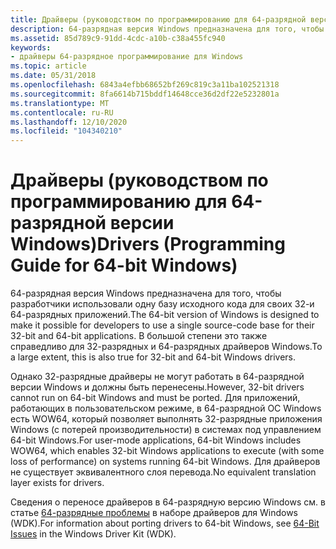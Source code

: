 ```yaml
---
title: Драйверы (руководством по программированию для 64-разрядной версии Windows)
description: 64-разрядная версия Windows предназначена для того, чтобы разработчики использовали одну базу исходного кода для своих 32-и 64-разрядных приложений. В большой степени это также справедливо для 32-разрядных и 64-разрядных драйверов Windows.
ms.assetid: 85d789c9-91dd-4cdc-a10b-c38a455fc940
keywords:
- драйверы 64-разрядное программирование для Windows
ms.topic: article
ms.date: 05/31/2018
ms.openlocfilehash: 6843a4efbb68652bf269c819c3a11ba102521318
ms.sourcegitcommit: 8fa6614b715bddf14648cce36d2df22e5232801a
ms.translationtype: MT
ms.contentlocale: ru-RU
ms.lasthandoff: 12/10/2020
ms.locfileid: "104340210"
---
```

# <a name="drivers-programming-guide-for-64-bit-windows"></a><span data-ttu-id="966ca-105">Драйверы (руководством по программированию для 64-разрядной версии Windows)</span><span class="sxs-lookup"><span data-stu-id="966ca-105">Drivers (Programming Guide for 64-bit Windows)</span></span>

<span data-ttu-id="966ca-106">64-разрядная версия Windows предназначена для того, чтобы разработчики использовали одну базу исходного кода для своих 32-и 64-разрядных приложений.</span><span class="sxs-lookup"><span data-stu-id="966ca-106">The 64-bit version of Windows is designed to make it possible for developers to use a single source-code base for their 32-bit and 64-bit applications.</span></span> <span data-ttu-id="966ca-107">В большой степени это также справедливо для 32-разрядных и 64-разрядных драйверов Windows.</span><span class="sxs-lookup"><span data-stu-id="966ca-107">To a large extent, this is also true for 32-bit and 64-bit Windows drivers.</span></span>

<span data-ttu-id="966ca-108">Однако 32-разрядные драйверы не могут работать в 64-разрядной версии Windows и должны быть перенесены.</span><span class="sxs-lookup"><span data-stu-id="966ca-108">However, 32-bit drivers cannot run on 64-bit Windows and must be ported.</span></span> <span data-ttu-id="966ca-109">Для приложений, работающих в пользовательском режиме, в 64-разрядной ОС Windows есть WOW64, который позволяет выполнять 32-разрядные приложения Windows (с потерей производительности) в системах под управлением 64-bit Windows.</span><span class="sxs-lookup"><span data-stu-id="966ca-109">For user-mode applications, 64-bit Windows includes WOW64, which enables 32-bit Windows applications to execute (with some loss of performance) on systems running 64-bit Windows.</span></span> <span data-ttu-id="966ca-110">Для драйверов не существует эквивалентного слоя перевода.</span><span class="sxs-lookup"><span data-stu-id="966ca-110">No equivalent translation layer exists for drivers.</span></span>

<span data-ttu-id="966ca-111">Сведения о переносе драйверов в 64-разрядную версию Windows см. в статье [64-разрядные проблемы](https://msdn.microsoft.com/library/aa489627.aspx) в наборе драйверов для Windows (WDK).</span><span class="sxs-lookup"><span data-stu-id="966ca-111">For information about porting drivers to 64-bit Windows, see [64-Bit Issues](https://msdn.microsoft.com/library/aa489627.aspx) in the Windows Driver Kit (WDK).</span></span>

 

 




